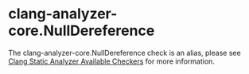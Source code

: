 clang-analyzer-core.NullDereference
===================================

The clang-analyzer-core.NullDereference check is an alias, please see
[Clang Static Analyzer Available Checkers](https://clang.llvm.org/docs/analyzer/checkers.html#core-nulldereference)
for more information.
